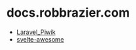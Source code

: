 # docs.robbrazier.com
* [Laravel_Piwik](https://docs.robbrazier.com/Laravel_Piwik)
* [svelte-awesome](https://docs.robbrazier.com/svelte-awesome)
